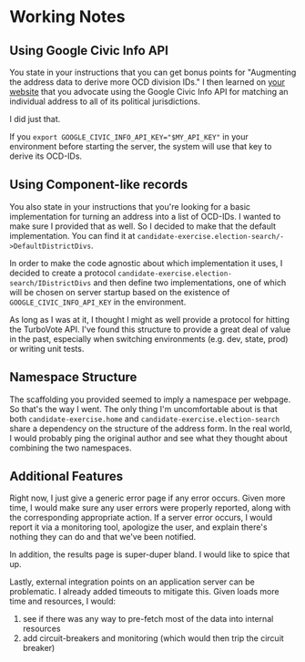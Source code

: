 # Working Notes
## Using Google Civic Info API
You state in your instructions that you can get bonus points for "Augmenting
the address data to derive more OCD division IDs." I then learned on [your
website](https://democracy.works/elections-api/) that you advocate using the
Google Civic Info API for matching an individual address to all of its
political jurisdictions.

I did just that.

If you `export GOOGLE_CIVIC_INFO_API_KEY="$MY_API_KEY"` in your environment
before starting the server, the system will use that key to derive its OCD-IDs.

## Using Component-like records
You also state in your instructions that you're looking for a basic
implementation for turning an address into a list of OCD-IDs. I wanted to make
sure I provided that as well. So I decided to make that the default
implementation. You can find it at
`candidate-exercise.election-search/->DefaultDistrictDivs`.

In order to make the code agnostic about which implementation it uses, I
decided to create a protocol
`candidate-exercise.election-search/IDistrictDivs` and then define two
implementations, one of which will be chosen on server startup based on the
existence of `GOOGLE_CIVIC_INFO_API_KEY` in the environment.

As long as I was at it, I thought I might as well provide a protocol for
hitting the TurboVote API. I've found this structure to provide a great deal of
value in the past, especially when switching environments (e.g. dev, state,
prod) or writing unit tests.

## Namespace Structure
The scaffolding you provided seemed to imply a namespace per webpage. So that's
the way I went. The only thing I'm uncomfortable about is that both
`candidate-exercise.home` and `candidate-exercise.election-search` share a
dependency on the structure of the address form. In the real world, I would
probably ping the original author and see what they thought about combining the
two namespaces.

## Additional Features
Right now, I just give a generic error page if any error occurs. Given more
time, I would make sure any user errors were properly reported, along with the
corresponding appropriate action. If a server error occurs, I would report it
via a monitoring tool, apologize the user, and explain there's nothing they can
do and that we've been notified.

In addition, the results page is super-duper bland. I would like to spice that
up.

Lastly, external integration points on an application server can be
problematic. I already added timeouts to mitigate this. Given loads more time
and resources, I would:

1. see if there was any way to pre-fetch most of the data into internal resources
2. add circuit-breakers and monitoring (which would then trip the circuit breaker)
